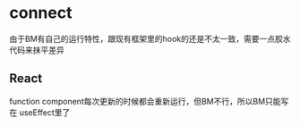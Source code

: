 # connect

由于BM有自己的运行特性，跟现有框架里的hook的还是不太一致，需要一点胶水代码来抹平差异

## React

function component每次更新的时候都会重新运行，但BM不行，所以BM只能写在 useEffect里了